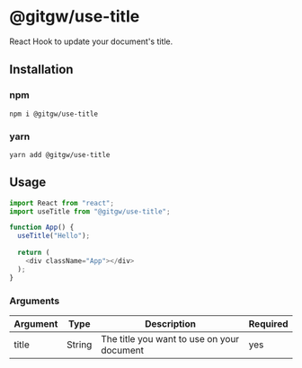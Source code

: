 # @gitgw/use-title

React Hook to update your document's title.

## Installation

### npm

```
npm i @gitgw/use-title
```

### yarn

```
yarn add @gitgw/use-title
```

## Usage

```javascript
import React from "react";
import useTitle from "@gitgw/use-title";

function App() {
  useTitle("Hello");
  
  return (
    <div className="App"></div>
  );
}
```

### Arguments

Argument|Type|Description|Required|
|-|-|-|-|
|title|String|The title you want to use on your document|yes
